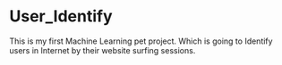 # User_Identify

This is my first Machine Learning pet project. Which is going to Identify users in Internet by their website surfing sessions.
